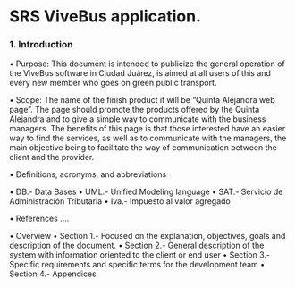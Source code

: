 # SRS ViveBus application.
### 1.	Introduction
•	Purpose: This document is intended to publicize the general operation
of the ViveBus software in Ciudad Juárez, is aimed at all users of this and every new member who goes on green public transport.

•	Scope: The name of the finish product it will be “Quinta Alejandra web page”. The page should promote the products offered by the Quinta Alejandra and to give a simple way to communicate with the business managers. The benefits of this page is that those interested have an easier way to find the services, as well as to communicate with the managers, the main objective being to facilitate the way of communication between the client and the provider.

•	Definitions, acronyms, and abbreviations

  •	 DB.- Data Bases
  •	UML.- Unified Modeling language 
  •	SAT.- Servicio de Administración Tributaria 
  •	Iva.- Impuesto al valor agregado

•	References
....

•	Overview 
  •	Section 1.- Focused on the explanation, objectives, goals and description of the document.
  •	Section 2.- General description of the system with information oriented to the client or end user
  •	Section 3.- Specific requirements and specific terms for the development team
  •	Section 4.- Appendices


